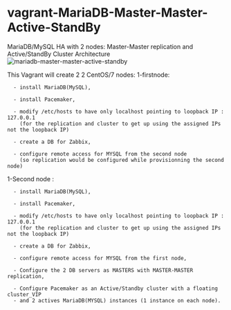 # vagrant-MariaDB-Master-Master-Active-StandBy
MariaDB/MySQL HA with 2 nodes: Master-Master replication and Active/StandBy Cluster
Architecture
![mariadb-master-master-active-standby](https://cloud.githubusercontent.com/assets/23556472/20674300/62d70842-b556-11e6-98e3-87312c6b8329.png)

This Vagrant will create 2 2 CentOS/7 nodes:
1-firstnode:

      - install MariaDB(MySQL), 
      
      - install Pacemaker, 
      
      - modify /etc/hosts to have only localhost pointing to loopback IP : 127.0.0.1
        (for the replication and cluster to get up using the assigned IPs not the loopback IP)
        
      - create a DB for Zabbix,
      
      - configure remote access for MYSQL from the second node 
        (so replication would be configured while provisionning the second node)
      

1-Second node : 

      - install MariaDB(MySQL), 
      
      - install Pacemaker, 
      
      - modify /etc/hosts to have only localhost pointing to loopback IP : 127.0.0.1 
        (for the replication and cluster to get up using the assigned IPs not the loopback IP)
        
      - create a DB for Zabbix,
      
      - configure remote access for MYSQL from the first node,
      
      - Configure the 2 DB servers as MASTERS with MASTER-MASTER replication,
      
      - Configure Pacemaker as an Active/Standby cluster with a floating cluster_VIP 
      - and 2 actives MariaDB(MYSQL) instances (1 instance on each node).


